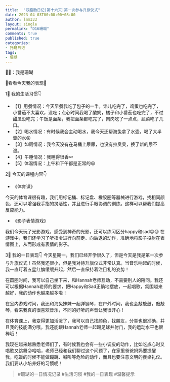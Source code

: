 ```yaml
---
title:  "双胞胎日记|第十六天|第一次参与升旗仪式"
date: 2023-04-03T00:00:00+08:00
author: lmm333
layout: single
permalink: "D16珊瑚"
comments: true
published: true
categories:
- 托班日记
tags:
- 珊瑚
---
```



👼🏻：我是珊瑚

🌻看看今天我的表现🌻

1⃣️ 我的生活习惯👇
- 【1】用餐情况：今天早餐我吃了包子的一半，馅儿吃完了，鸡蛋也吃完了，小番茄不太喜欢，没吃；点心时间我喝了酸奶，橘子和小番茄也吃完了，不过甜瓜没吃完；午饭是面条，我把面条都吃完了，肉肉吃了一点点，蔬菜吃了几口。
- 【2】喝水情况：有时候我会主动喝水，我今天还帮海兔拿了水壶，喝了大半壶的水😝
- 【3】如厕情况：我今天没有在马桶上尿尿，也没有拉臭臭，换了新的尿不湿。
- 【4】午睡情况：我睡得很香💤
- 【5】体温情况：上午和下午都是正常的😃

2⃣️ 今天的课程内容👇
- 《体育课》

今天的体育课很有趣，我们用标记桶、标记盘、橡胶圈等器械进行游戏，找相同颜色，还可以增强我手指的灵活性，并且进行手眼协调的训练。这样可以帮我们提高反应能力。

- 《影子表情游戏》

我们今天玩了光影游戏，感受到神奇的光影，还可以练习区分happy和sad😊😢
在游戏中，我们还学习了听指令进行向前走、向后退的动作，准确地将影子投射在表情图上，从而形成有表情的影子。

3⃣️ 我的一日表现👇
今天星期一，我们已经开学很久了，但是今天是我是第一次参与升旗仪式！虽然我还很小，但是我对待升旗仪式非常认真。当音乐响起的时候，我一直盯着五星红旗缓缓升起，然后一直保持着注目礼的姿势！

在圆圈时间，我可以自己坐下来，和Hannah老师互动，不需要别人的陪同。我还可以根据Hannah老师的要求，把Happy和Sad正确地摆放，一起唱歌，氛围越来越好，我的动作也越来越多啦！

在室内游戏时间，我还和海兔妹妹一起弹钢琴，在户外时间，我也会敲敲鼓，敲敲琴，看来我真的很喜欢音乐，不同的好听的声音让我很开心！

在体育课上，我变得更加活泼了，我可以自己找颜色，找朋友，分类也很准确，并且我的技能满分哦。我还能跟Hannah老师一起踢足球并射门，我的运动水平也很棒哦！

我现在越来越熟悉老师们了，有时候我也会有一些小调皮的动作，比如吃点心时又唱歌又跳舞😜哈哈，老师已经和我们聊过这个问题了，在家里爸爸妈妈要提醒我，吃饭的时候不能做蹦跳、喊叫等危险的动作，而且也要注意文明的餐桌礼仪。我们要从小培养好的习惯呢！

> #珊瑚的一日情况记录 #生活习惯 #我的一日表现 #温馨提示
